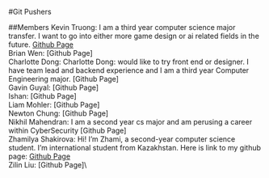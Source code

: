 #Git Pushers

##Members 
Kevin Truong: I am a third year computer science major transfer. I want to go into either more game design or ai related fields in the future. [Github Page](https://github.com/azuk132435) \
Brian Wen: [Github Page] \
Charlotte Dong: Charlotte Dong: would like to try front end or designer. I have team lead and backend experience and I am a third year Computer Engineering major. [Github Page]\
Gavin Guyal: [Github Page]\
Ishan: [Github Page]\
Liam Mohler: [Github Page]\
Newton Chung: [Github Page]\
Nikhil Mahendran: I am a second year cs major and am perusing a career within CyberSecurity [Github Page]\
Zhamilya Shakirova: Hi! I’m Zhami, a second-year computer science student. I’m international student from Kazakhstan. Here is link to my github page: [Github Page](https://github.com/zshakirova)\
Zilin Liu: [Github Page]\
